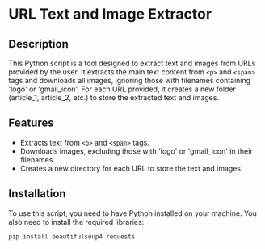 # URL Text and Image Extractor

## Description

This Python script is a tool designed to extract text and images from URLs provided by the user. It extracts the main text content from `<p>` and `<span>` tags and downloads all images, ignoring those with filenames containing 'logo' or 'gmail_icon'. For each URL provided, it creates a new folder (article_1, article_2, etc.) to store the extracted text and images.

## Features

- Extracts text from `<p>` and `<span>` tags.
- Downloads images, excluding those with 'logo' or 'gmail_icon' in their filenames.
- Creates a new directory for each URL to store the text and images.

## Installation

To use this script, you need to have Python installed on your machine. You also need to install the required libraries:

```bash
pip install beautifulsoup4 requests
